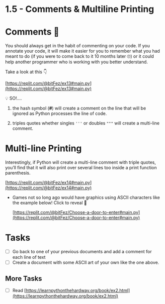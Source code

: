 # 1.5 - Comments & Multiline Printing

# Comments 💬

You should always get in the habit of commenting on your code. If you annotate your code, it will make it easier for you to remember what you had meant to do (if you were to come back to it 10 months later 🙄) or it could help another programmer who is working with you better understand.

Take a look at this 👇

[https://replit.com/@bitFez/ex13#main.py](https://replit.com/@bitFez/ex13#main.py)

<aside>
💡 SO!....

1. the hash symbol (**#**) will create a comment on the line that will be ignored as Python processes the line of code.

2. triples quotes whether singles `'''` or doubles `"""` will create a multi-line comment.

</aside>

# Multi-line Printing

Interestingly, if Python will create a multi-line comment with triple quotes, you’ll find that it will also print over several lines too inside a print function parenthesis. 

[https://replit.com/@bitFez/ex14#main.py](https://replit.com/@bitFez/ex14#main.py)

- Games not so long ago would have graphics using ASCII characters like the example below! 
Click to reveal 🎈
    
    [https://replit.com/@bitFez/Choose-a-door-to-enter#main.py](https://replit.com/@bitFez/Choose-a-door-to-enter#main.py)
    

# Tasks

- [ ]  Go back to one of your previous documents and add a comment for each line of text
- [ ]  Create a document with some ASCII art of your own like the one above.

## More Tasks

- [ ]  Read [https://learnpythonthehardway.org/book/ex2.html](https://learnpythonthehardway.org/book/ex2.html)